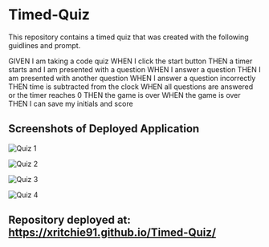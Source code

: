 # Timed-Quiz
This repository contains a timed quiz that was created with the following guidlines and prompt.

GIVEN I am taking a code quiz
WHEN I click the start button
THEN a timer starts and I am presented with a question
WHEN I answer a question
THEN I am presented with another question
WHEN I answer a question incorrectly
THEN time is subtracted from the clock
WHEN all questions are answered or the timer reaches 0
THEN the game is over
WHEN the game is over
THEN I can save my initials and score

## Screenshots of Deployed Application

![Quiz 1](https://user-images.githubusercontent.com/74946954/111395415-d3166080-868a-11eb-8e3b-34dcdaa11b11.png)

![Quiz 2](https://user-images.githubusercontent.com/74946954/111395417-d3166080-868a-11eb-88c6-f516bdcf27f4.png)

![Quiz 3](https://user-images.githubusercontent.com/74946954/111395418-d3aef700-868a-11eb-95fc-0b8b5d5674e4.png)

![Quiz 4](https://user-images.githubusercontent.com/74946954/111395420-d3aef700-868a-11eb-9e47-79af8465fd18.png)


## Repository deployed at: https://xritchie91.github.io/Timed-Quiz/
